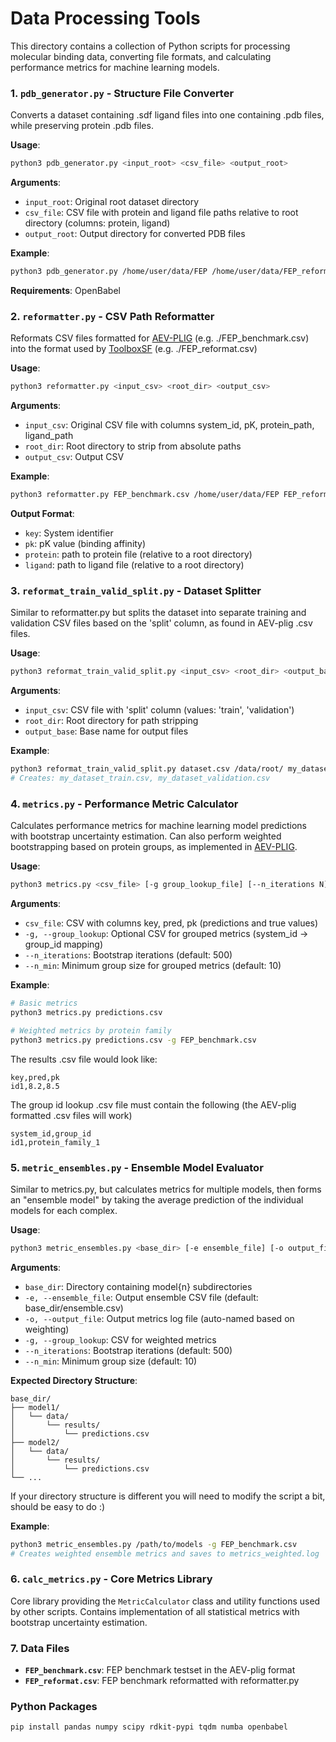 # Data Processing Tools

This directory contains a collection of Python scripts for processing molecular binding data, converting file formats, and calculating performance metrics for machine learning models.

### 1. `pdb_generator.py` - Structure File Converter

Converts a dataset containing .sdf ligand files into one containing .pdb files, while preserving protein .pdb files.

**Usage**:
```bash
python3 pdb_generator.py <input_root> <csv_file> <output_root>
```

**Arguments**:
- `input_root`: Original root dataset directory
- `csv_file`: CSV file with protein and ligand file paths relative to root directory (columns: protein, ligand)
- `output_root`: Output directory for converted PDB files

**Example**:
```bash
python3 pdb_generator.py /home/user/data/FEP /home/user/data/FEP_reformat.csv /home/user/data/FEP_pdb
```

**Requirements**: OpenBabel

### 2. `reformatter.py` - CSV Path Reformatter

Reformats CSV files formatted for [AEV-PLIG](https://github.com/weitse-hsu/AEV-PLIG-refined/) (e.g. ./FEP_benchmark.csv) into the format used by [ToolboxSF](https://github.com/guydurant/toolboxsf) (e.g. ./FEP_reformat.csv)

**Usage**:
```bash
python3 reformatter.py <input_csv> <root_dir> <output_csv>
```

**Arguments**:
- `input_csv`: Original CSV file with columns system_id, pK, protein_path, ligand_path
- `root_dir`: Root directory to strip from absolute paths
- `output_csv`: Output CSV

**Example**:
```bash
python3 reformatter.py FEP_benchmark.csv /home/user/data/FEP FEP_reformat.csv
```

**Output Format**:
- `key`: System identifier
- `pk`: pK value (binding affinity)
- `protein`: path to protein file (relative to a root directory)
- `ligand`: path to ligand file (relative to a root directory)

### 3. `reformat_train_valid_split.py` - Dataset Splitter

Similar to reformatter.py but splits the dataset into separate training and validation CSV files based on the 'split' column, as found in AEV-plig .csv files.

**Usage**:
```bash
python3 reformat_train_valid_split.py <input_csv> <root_dir> <output_base>
```

**Arguments**:
- `input_csv`: CSV file with 'split' column (values: 'train', 'validation')
- `root_dir`: Root directory for path stripping
- `output_base`: Base name for output files

**Example**:
```bash
python3 reformat_train_valid_split.py dataset.csv /data/root/ my_dataset
# Creates: my_dataset_train.csv, my_dataset_validation.csv
```

### 4. `metrics.py` - Performance Metric Calculator

Calculates performance metrics for machine learning model predictions with bootstrap uncertainty estimation.
Can also perform weighted bootstrapping based on protein groups, as implemented in [AEV-PLIG](https://github.com/weitse-hsu/AEV-PLIG-refined/).

**Usage**:
```bash
python3 metrics.py <csv_file> [-g group_lookup_file] [--n_iterations N] [--n_min MIN]
```

**Arguments**:
- `csv_file`: CSV with columns key, pred, pk (predictions and true values)
- `-g, --group_lookup`: Optional CSV for grouped metrics (system_id → group_id mapping)
- `--n_iterations`: Bootstrap iterations (default: 500)
- `--n_min`: Minimum group size for grouped metrics (default: 10)

**Example**:
```bash
# Basic metrics
python3 metrics.py predictions.csv

# Weighted metrics by protein family
python3 metrics.py predictions.csv -g FEP_benchmark.csv
```

The results .csv file would look like:
```csv
key,pred,pk
id1,8.2,8.5
```

The group id lookup .csv file must contain the following (the AEV-plig formatted .csv files will work)
```csv
system_id,group_id
id1,protein_family_1
```


### 5. `metric_ensembles.py` - Ensemble Model Evaluator

Similar to metrics.py, but calculates metrics for multiple models, then forms an "ensemble model" by taking the average prediction of the individual models for each complex.

**Usage**:
```bash
python3 metric_ensembles.py <base_dir> [-e ensemble_file] [-o output_file] [-g group_lookup] [options]
```

**Arguments**:
- `base_dir`: Directory containing model{n} subdirectories
- `-e, --ensemble_file`: Output ensemble CSV file (default: base_dir/ensemble.csv)
- `-o, --output_file`: Output metrics log file (auto-named based on weighting)
- `-g, --group_lookup`: CSV for weighted metrics
- `--n_iterations`: Bootstrap iterations (default: 500)
- `--n_min`: Minimum group size (default: 10)

**Expected Directory Structure**:
```
base_dir/
├── model1/
│   └── data/
│       └── results/
│           └── predictions.csv
├── model2/
│   └── data/
│       └── results/
│           └── predictions.csv
└── ...
```

If your directory structure is different you will need to modify the script a bit, should be easy to do :)

**Example**:
```bash
python3 metric_ensembles.py /path/to/models -g FEP_benchmark.csv
# Creates weighted ensemble metrics and saves to metrics_weighted.log
```

### 6. `calc_metrics.py` - Core Metrics Library

Core library providing the `MetricCalculator` class and utility functions used by other scripts. Contains implementation of all statistical metrics with bootstrap uncertainty estimation.

### 7. Data Files

- **`FEP_benchmark.csv`**: FEP benchmark testset in the AEV-plig format
- **`FEP_reformat.csv`**: FEP benchmark reformatted with reformatter.py

### Python Packages
```bash
pip install pandas numpy scipy rdkit-pypi tqdm numba openbabel
```




